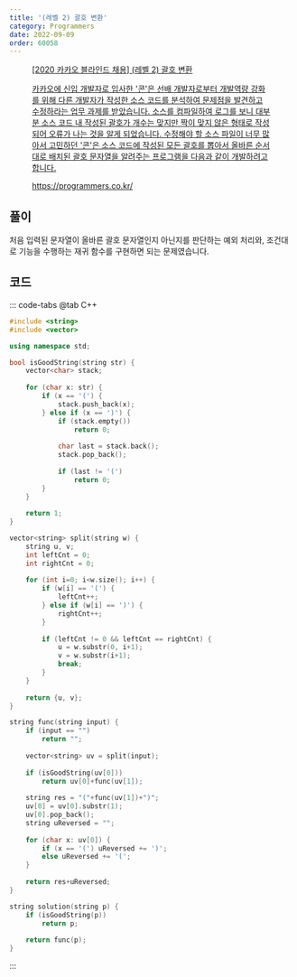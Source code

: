```yaml
---
title: '(레벨 2) 괄호 변환'
category: Programmers
date: 2022-09-09
order: 60058
---
```


<figure class="opengraph"><a href="https://programmers.co.kr/learn/courses/30/lessons/60058" data-source-url="https://programmers.co.kr/learn/courses/30/lessons/60058">
<div class="og-image" style="background-image: url('https://drive.google.com/uc?export=view&id=1J7HqHQeh0rWbRtmHtU9-1E36gTRhJX8N');"></div>
<div class="og-text">
<p class="og-title">[2020 카카오 블라인드 채용] (레벨 2) 괄호 변환</p>
<p class="og-desc">카카오에 신입 개발자로 입사한 '콘'은 선배 개발자로부터 개발역량 강화를 위해 다른 개발자가 작성한 소스 코드를 분석하여 문제점을 발견하고 수정하라는 업무 과제를 받았습니다. 소스를 컴파일하여 로그를 보니 대부분 소스 코드 내 작성된 괄호가 개수는 맞지만 짝이 맞지 않은 형태로 작성되어 오류가 나는 것을 알게 되었습니다.
수정해야 할 소스 파일이 너무 많아서 고민하던 '콘'은 소스 코드에 작성된 모든 괄호를 뽑아서 올바른 순서대로 배치된 괄호 문자열을 알려주는 프로그램을 다음과 같이 개발하려고 합니다.</p>
<p class="og-host">https://programmers.co.kr/</p></div></a></figure>

## 풀이
처음 입력된 문자열이 올바른 괄호 문자열인지 아닌지를 판단하는 예외 처리와, 조건대로 기능을 수행하는 재귀 함수를 구현하면 되는 문제였습니다.

## 코드
::: code-tabs
@tab C++
```cpp
#include <string>
#include <vector>

using namespace std;

bool isGoodString(string str) {
    vector<char> stack;
    
    for (char x: str) {
        if (x == '(') {
            stack.push_back(x);
        } else if (x == ')') {
            if (stack.empty())
                return 0;
            
            char last = stack.back();
            stack.pop_back();
            
            if (last != '(')
                return 0;
        }
    }
    
    return 1;
}

vector<string> split(string w) {
    string u, v;
    int leftCnt = 0;
    int rightCnt = 0;
    
    for (int i=0; i<w.size(); i++) {
        if (w[i] == '(') {
            leftCnt++;
        } else if (w[i] == ')') {
            rightCnt++;
        }
        
        if (leftCnt != 0 && leftCnt == rightCnt) {
            u = w.substr(0, i+1);
            v = w.substr(i+1);
            break;
        }
    }
    
    return {u, v};
}

string func(string input) {
    if (input == "")
        return "";
    
    vector<string> uv = split(input);
    
    if (isGoodString(uv[0]))
        return uv[0]+func(uv[1]);
    
    string res = "("+func(uv[1])+")";
    uv[0] = uv[0].substr(1);
    uv[0].pop_back();
    string uReversed = "";
    
    for (char x: uv[0]) {
        if (x == '(') uReversed += ')';
        else uReversed += '(';
    }
    
    return res+uReversed;
}

string solution(string p) {
    if (isGoodString(p))
        return p;
    
    return func(p);
}
```
:::
